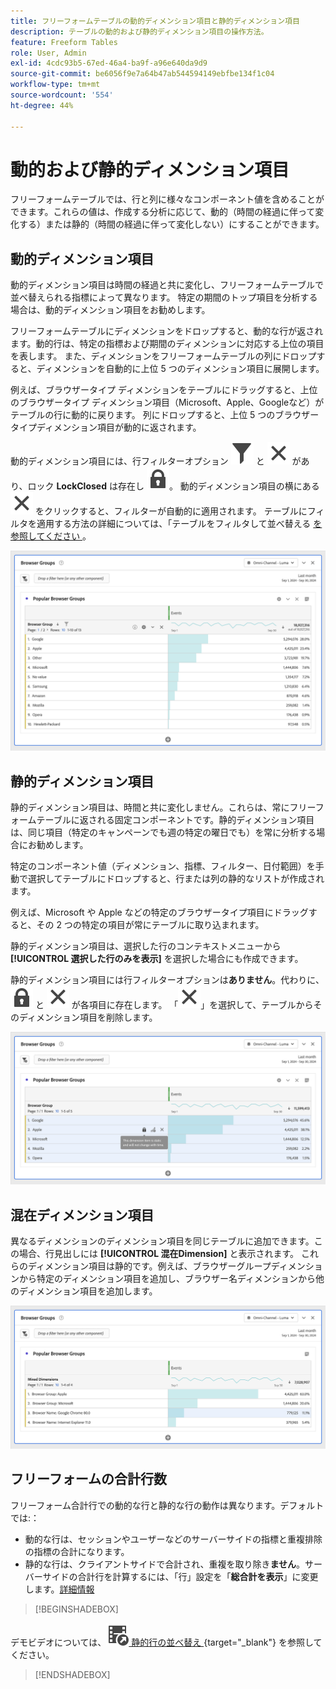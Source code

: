 ```yaml
---
title: フリーフォームテーブルの動的ディメンション項目と静的ディメンション項目
description: テーブルの動的および静的ディメンション項目の操作方法。
feature: Freeform Tables
role: User, Admin
exl-id: 4cdc93b5-67ed-46a4-ba9f-a96e640da9d9
source-git-commit: be6056f9e7a64b47ab544594149ebfbe134f1c04
workflow-type: tm+mt
source-wordcount: '554'
ht-degree: 44%

---
```


# 動的および静的ディメンション項目

フリーフォームテーブルでは、行と列に様々なコンポーネント値を含めることができます。これらの値は、作成する分析に応じて、動的（時間の経過に伴って変化する）または静的（時間の経過に伴って変化しない）にすることができます。

## 動的ディメンション項目

動的ディメンション項目は時間の経過と共に変化し、フリーフォームテーブルで並べ替えられる指標によって異なります。 特定の期間のトップ項目を分析する場合は、動的ディメンション項目をお勧めします。

フリーフォームテーブルにディメンションをドロップすると、動的な行が返されます。動的行は、特定の指標および期間のディメンションに対応する上位の項目を表します。 また、ディメンションをフリーフォームテーブルの列にドロップすると、ディメンションを自動的に上位 5 つのディメンション項目に展開します。

例えば、ブラウザータイプ ディメンションをテーブルにドラッグすると、上位のブラウザータイプ ディメンション項目（Microsoft、Apple、Googleなど）がテーブルの行に動的に戻ります。 列にドロップすると、上位 5 つのブラウザータイプディメンション項目が動的に返されます。

動的ディメンション項目には、行フィルターオプション ![ フィルター ](/help/assets/icons/Filter.svg) と ![ 閉じる ](/help/assets/icons/Close.svg) があり、ロック **LockClosed** は存在し ![ せん ](/help/assets/icons/LockClosed.svg)。 <!--do they have the lock icon? --> 動的ディメンション項目の横にある ![ 閉じる ](/help/assets/icons/Close.svg) をクリックすると、フィルターが自動的に適用されます。 テーブルにフィルタを適用する方法の詳細については、「テーブルをフィルタして並べ替える [ を参照してください ](/help/analyze/analysis-workspace/visualizations/freeform-table/filter-and-sort.md)。


![ フィルターアイコンをハイライト表示したフリーフォームテーブル。](assets/dynamic-items.png)

## 静的ディメンション項目

静的ディメンション項目は、時間と共に変化しません。これらは、常にフリーフォームテーブルに返される固定コンポーネントです。静的ディメンション項目は、同じ項目（特定のキャンペーンでも週の特定の曜日でも）を常に分析する場合にお勧めします。

特定のコンポーネント値（ディメンション、指標、フィルター、日付範囲）を手動で選択してテーブルにドロップすると、行または列の静的なリストが作成されます。

例えば、Microsoft や Apple などの特定のブラウザータイプ項目にドラッグすると、その 2 つの特定の項目が常にテーブルに取り込まれます。

静的ディメンション項目は、選択した行のコンテキストメニューから **[!UICONTROL 選択した行のみを表示]** を選択した場合にも作成できます。

静的ディメンション項目には行フィルターオプションは&#x200B;**ありません**。代わりに、![LockClosed](/help/assets/icons/LockClosed.svg) と ![Close](/help/assets/icons/Close.svg) が各項目に存在します。 「![ 閉じる ](/help/assets/icons/Close.svg)」を選択して、テーブルからそのディメンション項目を削除します。

![ ブラウザータイプとMicrosoft行（ロックアイコン付き）を示すフリーフォームテーブル メモ：このディメンション項目は静的で、時間が経過しても変化しません。](assets/static-items.png)

## 混在ディメンション項目

異なるディメンションのディメンション項目を同じテーブルに追加できます。この場合、行見出しには **[!UICONTROL 混在Dimension]** と表示されます。 これらのディメンション項目は静的です。例えば、ブラウザーグループディメンションから特定のディメンション項目を追加し、ブラウザー名ディメンションから他のディメンション項目を追加します。

![ 混在Dimension列をハイライト表示したフリーフォームテーブル。](assets/mixed-dimensions.png)

## フリーフォームの合計行数

フリーフォーム合計行での動的な行と静的な行の動作は異なります。デフォルトでは:：

* 動的な行は、セッションやユーザーなどのサーバーサイドの指標と重複排除の指標の合計になります。
* 静的な行は、クライアントサイドで合計され、重複を取り除き&#x200B;**ません**。サーバーサイドの合計行を計算するには、「行」設定を「**総合計を表示**」に変更します。[詳細情報](/help/analyze/analysis-workspace/visualizations/freeform-table/workspace-totals.md)


>[!BEGINSHADEBOX]

デモビデオについては、![VideoCheckedOut](/help/assets/icons/VideoCheckedOut.svg)[ 静的行の並べ替え ](https://video.tv.adobe.com/v/31319?quality=12&learn=on){target="_blank"} を参照してください。

>[!ENDSHADEBOX]


